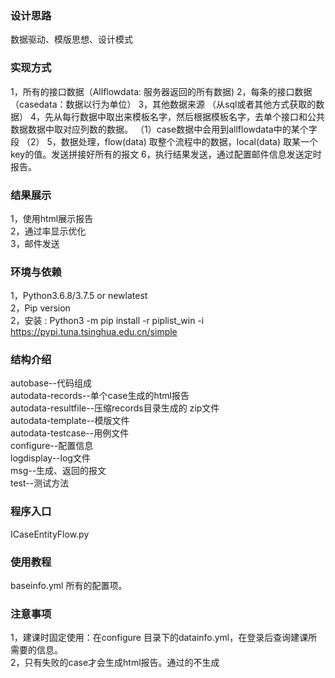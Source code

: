 
### 设计思路
数据驱动、模版思想、设计模式
### 实现方式
1，所有的接口数据（Allflowdata: 服务器返回的所有数据)
2，每条的接口数据（casedata：数据以行为单位）
3，其他数据来源 （从sql或者其他方式获取的数据）
4，先从每行数据中取出来模板名字，然后根据模板名字，去单个接口和公共数据数据中取对应列数的数据。
（1）case数据中会用到allflowdata中的某个字段
（2）
5，数据处理，flow(data) 取整个流程中的数据，local(data) 取某一个key的值。发送拼接好所有的报文
6，执行结果发送，通过配置邮件信息发送定时报告。

### 结果展示
1，使用html展示报告  
2，通过率显示优化  
3，邮件发送

### 环境与依赖
1，Python3.6.8/3.7.5  or newlatest  
2，Pip version  
2，安装 : Python3 -m pip install -r piplist_win -i https://pypi.tuna.tsinghua.edu.cn/simple

### 结构介绍
 autobase--代码组成  
 autodata-records--单个case生成的html报告  
 autodata-resultfile--压缩records目录生成的 zip文件  
 autodata-template--模版文件  
 autodata-testcase--用例文件  
 configure--配置信息  
 logdisplay--log文件  
 msg--生成、返回的报文  
 test--测试方法

### 程序入口
ICaseEntityFlow.py

### 使用教程
baseinfo.yml 所有的配置项。


### 注意事项
1，建课时固定使用：在configure 目录下的datainfo.yml，在登录后查询建课所需要的信息。  
2，只有失败的case才会生成html报告。通过的不生成  
